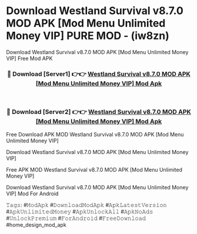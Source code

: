 # Download Westland Survival v8.7.0 MOD APK [Mod Menu Unlimited Money VIP] PURE MOD - (iw8zn)
Download Westland Survival v8.7.0 MOD APK [Mod Menu Unlimited Money VIP] Free Mod APK

<div align="center">
<h3>🔴 Download [Server1] 👉👉 <a href="https://apk-comot.site?title=Westland_Survival_v8.7.0_MOD_APK_[Mod_Menu_Unlimited_Money_VIP]">Westland Survival v8.7.0 MOD APK [Mod Menu Unlimited Money VIP] Mod Apk</a></h3><br>

<h3>🔴 Download [Server2] 👉👉 <a href="https://apk-comot.site?title=Westland_Survival_v8.7.0_MOD_APK_[Mod_Menu_Unlimited_Money_VIP]">Westland Survival v8.7.0 MOD APK [Mod Menu Unlimited Money VIP] Mod Apk</a></h3>
</div>


Free Download APK MOD Westland Survival v8.7.0 MOD APK [Mod Menu Unlimited Money VIP]

Download Westland Survival v8.7.0 MOD APK [Mod Menu Unlimited Money VIP] 

Free APK MOD Westland Survival v8.7.0 MOD APK [Mod Menu Unlimited Money VIP] 

Download Westland Survival v8.7.0 MOD APK [Mod Menu Unlimited Money VIP] Mod For Android

𝚃𝚊𝚐𝚜: #𝙼𝚘𝚍𝙰𝚙𝚔 #𝙳𝚘𝚠𝚗𝚕𝚘𝚊𝚍𝙼𝚘𝚍𝙰𝚙𝚔 #𝙰𝚙𝚔𝙻𝚊𝚝𝚎𝚜𝚝𝚅𝚎𝚛𝚜𝚒𝚘𝚗 #𝙰𝚙𝚔𝚄𝚗𝚕𝚒𝚖𝚒𝚝𝚎𝚍𝙼𝚘𝚗𝚎𝚢 #𝙰𝚙𝚔𝚄𝚗𝚕𝚘𝚌𝚔𝙰𝚕𝚕 #𝙰𝚙𝚔𝙽𝚘𝙰𝚍𝚜 #𝚄𝚗𝚕𝚘𝚌𝚔𝙿𝚛𝚎𝚖𝚒𝚞𝚖 #𝙵𝚘𝚛𝙰𝚗𝚍𝚛𝚘𝚒𝚍 #𝙵𝚛𝚎𝚎𝙳𝚘𝚠𝚗𝚕𝚘𝚊𝚍 #home_design_mod_apk
